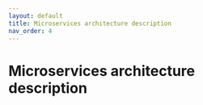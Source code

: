 ```yaml
---
layout: default
title: Microservices architecture description
nav_order: 4
---
```


# Microservices architecture description
